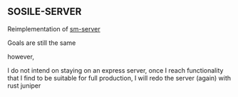 ## SOSILE-SERVER

Reimplementation of [sm-server](https://github.com/amazingefren/sm-server)

Goals are still the same

however,

I do not intend on staying on an express server, once I reach functionality that I find to be suitable for full production, I will redo the server (again) with rust juniper
